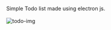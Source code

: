 Simple Todo list made using electron js.
<br>
<br>
![todo-img](https://github.com/user-attachments/assets/fbd15b5e-f4c9-47d7-990a-771cf27e117b)
